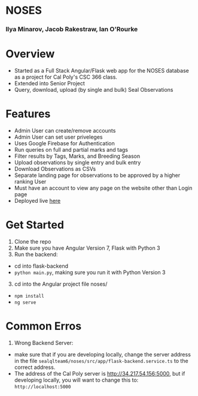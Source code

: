 # NOSES
### Ilya Minarov, Jacob Rakestraw, Ian O'Rourke
Overview
=================
* Started as a Full Stack Angular/Flask web app for the NOSES database as a project for Cal Poly's CSC 366 class. 
* Extended into Senior Project
* Query, download, upload (by single and bulk) Seal Observations

Features
=================
* Admin User can create/remove accounts
* Admin User can set user priveleges
* Uses Google Firebase for Authentication
* Run queries on full and partial marks and tags
* Filter results by Tags, Marks, and Breeding Season
* Upload observations by single entry and bulk entry
* Download Observations as CSVs
* Separate landing page for observations to be approved by a higher ranking User
* Must have an account to view any page on the website other than Login page
* Deployed live [here](http://34.217.54.156)

Get Started
=================
1. Clone the repo
2. Make sure you have Angular Version 7, Flask with Python 3
4. Run the backend:
* cd into flask-backend
* `python main.py`, making sure you run it with Python Version 3
3. cd into the Angular project file noses/
* `npm install`
* `ng serve`


Common Erros
=================
1. Wrong Backend Server:
* make sure that if you are developing locally, change the server address in the file `sealqlteam6/noses/src/app/flask-backend.service.ts` to the correct address. 
* The address of the Cal Poly server is http://34.217.54.156:5000, but if developing locally, you will want to change this to: `http://localhost:5000`

